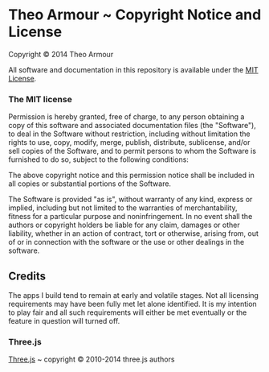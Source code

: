 Theo Armour ~ Copyright Notice and License
==========================================
 
Copyright &copy; 2014 Theo Armour

All software and documentation in this repository is available under the [MIT License](http://en.wikipedia.org/wiki/MIT_License).


### The MIT license

Permission is hereby granted, free of charge, to any person obtaining a copy
of this software and associated documentation files (the "Software"), to deal
in the Software without restriction, including without limitation the rights
to use, copy, modify, merge, publish, distribute, sublicense, and/or sell
copies of the Software, and to permit persons to whom the Software is
furnished to do so, subject to the following conditions:

The above copyright notice and this permission notice shall be included in
all copies or substantial portions of the Software.

The Software is provided "as is", without warranty of any kind, express or
implied, including but not limited to the warranties of merchantability,
fitness for a particular purpose and noninfringement. In no event shall the
authors or copyright holders be liable for any claim, damages or other
liability, whether in an action of contract, tort or otherwise, arising from,
out of or in connection with the software or the use or other dealings in
the software.


## Credits
The apps I build  tend to remain at early and volatile stages. 
Not all licensing requirements may have been fully met let alone identified. 
It is my intention to play fair and all such requirements will either be met eventually or the feature in question will turned off.

### Three.js
[Three.js]( http://mrdoob.github.io ) ~ copyright &copy; 2010-2014 three.js authors

